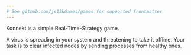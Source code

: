 ```yaml
---
# See github.com/js13kGames/games for supported frontmatter
---
```

Konnekt is a simple Real-Time-Strategy game. 

A virus is spreading in your system and threatening to take it offline. Your task is to clear infected nodes by sending processes from healthy ones.